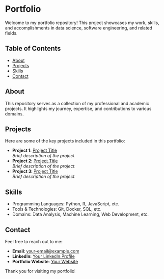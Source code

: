 # Portfolio

Welcome to my portfolio repository! This project showcases my work, skills, and accomplishments in data science, software engineering, and related fields.

## Table of Contents
- [About](#about)
- [Projects](#projects)
- [Skills](#skills)
- [Contact](#contact)

## About
This repository serves as a collection of my professional and academic projects. It highlights my journey, expertise, and contributions to various domains.

## Projects
Here are some of the key projects included in this portfolio:
- **Project 1**: [Project Title](link-to-project)  
    *Brief description of the project.*
- **Project 2**: [Project Title](link-to-project)  
    *Brief description of the project.*
- **Project 3**: [Project Title](link-to-project)  
    *Brief description of the project.*

## Skills
- Programming Languages: Python, R, JavaScript, etc.
- Tools & Technologies: Git, Docker, SQL, etc.
- Domains: Data Analysis, Machine Learning, Web Development, etc.

## Contact
Feel free to reach out to me:
- **Email**: [your-email@example.com](mailto:your-email@example.com)
- **LinkedIn**: [Your LinkedIn Profile](https://linkedin.com/in/your-profile)
- **Portfolio Website**: [Your Website](https://your-website.com)

Thank you for visiting my portfolio!